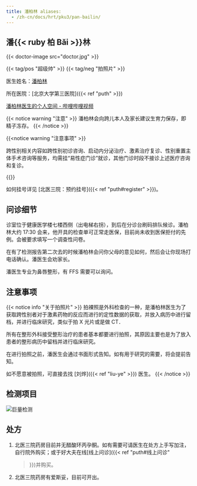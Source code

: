 ```yaml
---
title: 潘柏林 aliases:
  - /zh-cn/docs/hrt/pku3/pan-bailin/
---
```


## 潘{{< ruby 柏 Bǎi >}}林

{{< doctor-image src="doctor.jpg" >}}

{{< tag/pos "超级帅" >}} {{< tag/neg "拍照片" >}}

医生姓名：[潘柏林](https://www.haodf.com/doctor/227082.html)

所在医院：[北京大学第三医院]({{< ref "puth" >}})

[潘柏林医生的个人空间 - 哔哩哔哩视频](https://space.bilibili.com/2085711307)

{{< notice warning "注意" >}} 潘柏林会向跨儿本人及家长建议生育力保存，即精子冻存。 {{< /notice >}}

{{<notice warning "注意事项" >}}

跨性别相关内容如跨性别初诊咨询、启动内分泌治疗、激素治疗复诊、性别重置主体手术咨询等服务，均需挂“易性症门诊”就诊，其他门诊时段不接诊上述医疗咨询和复诊。

{{</notice>}}

如何挂号详见 [北医三院：预约挂号]({{< ref "puth#register" >}})。

## 问诊细节

诊室位于健康医学楼七楼西侧（出电梯右拐），到后在分诊台刷码排队候诊。潘柏林大约 17:30
会来，他开具的检查单可正常走医保，目前尚未收到医保拒付的先例。会被要求填写一个调查性问卷。

在有了检测报告第二次去的时候潘柏林会问你父母的意见如何，然后会让你现场打电话确认。潘医生会劝家长。

潘医生专业为鼻唇整形，有 FFS 需要可以询问。

## 注意事项

{{< notice info "关于拍照片" >}}
拍裸照是外科检查的一种，是潘柏林医生为了获取跨性别者对于激素药物的反应而进行的定性数据的获取，并放入病历中进行留档，并进行临床研究，类似于拍 X 光片或是做
CT．

所有在整形外科接受整形治疗的患者基本都要进行拍照，其原因主要也是为了放入患者的整形病历中留档并进行临床研究。

在进行拍照之前，潘医生会通过书面形式告知。如有用于研究的需要，将会提前告知。

如不愿意被拍照，可直接去找 [刘烨]({{< ref "liu-ye" >}}) 医生。 {{< /notice >}}

## 检测项目

![巨量检测](fee-list.jpg)

## 处方

1. 北医三院药房目前并无醋酸环丙孕酮。如有需要可请医生在处方上手写加注，自行院外购买；或于好大夫在线[线上问诊]({{< ref "puth#线上问诊"
   >}})并购买。
2. 北医三院药房有爱斯妥，目前可开出。
